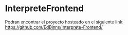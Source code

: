 # InterpreteFrontend

Podran encontrar el proyecto hosteado en el siguiente link: https://github.com/EdBinns/Interprete-Frontend/

